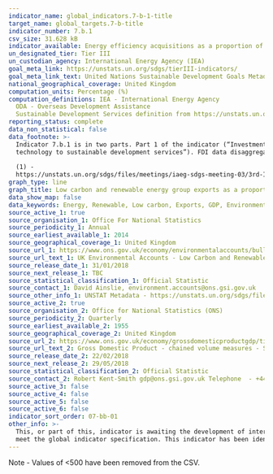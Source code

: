 ```yaml
---
indicator_name: global_indicators.7-b-1-title
target_name: global_targets.7-b-title
indicator_number: 7.b.1
csv_size: 31.628 kB
indicator_available: Energy efficiency acquisitions as a proportion of GDP
un_designated_tier: Tier III
un_custodian_agency: International Energy Agency (IEA)
goal_meta_link: https://unstats.un.org/sdgs/tierIII-indicators/
goal_meta_link_text: United Nations Sustainable Development Goals Metadata (PDF 4.0 MB)
national_geographical_coverage: United Kingdom
computation_units: Percentage (%)
computation_definitions: IEA - International Energy Agency
  ODA - Overseas Development Assistance
  Sustainable Development Services definition from https://unstats.un.org/sdgs/files/meetings/iaeg-sdgs-meeting-03/3rd-IAEG-SDGs-presentation-SE4ALL--7.b.1.pdf
reporting_status: complete
data_non_statistical: false
data_footnote: >-
  Indicator 7.b.1 is in two parts. Part 1 of the indicator (“Investments in energy efficiency as a proportion of GDP...") is currently displaying, and we are in the process of sourcing Part 2 ("...the amount of foreign direct investment in financial transfer for infrastructure and
  technology to sustainable development services”). FDI data disaggregated by ‘sustainability development services’ (or similar) are not currently available, and UN Stat (1) recommend further 'reflections on definition' to inform data acquisition for this indicator.
  
  (1) -
  https://unstats.un.org/sdgs/files/meetings/iaeg-sdgs-meeting-03/3rd-IAEG-SDGs-presentation-SE4ALL--7.b.1.pdf
graph_type: line
graph_title: Low carbon and renewable energy group exports as a proportion of GDP
data_show_map: false
data_keywords: Energy, Renewable, Low carbon, Exports, GDP, Environmental Accounts, Environment, Sustainable Development
source_active_1: true
source_organisation_1: Office For National Statistics
source_periodicity_1: Annual
source_earliest_available_1: 2014
source_geographical_coverage_1: United Kingdom
source_url_1: https://www.ons.gov.uk/economy/environmentalaccounts/bulletins/finalestimates/2016
source_url_text_1: UK Environmental Accounts - Low Carbon and Renewable Energy Economy Survey - 2016 final estimates
source_release_date_1: 31/01/2018
source_next_release_1: TBC
source_statistical_classification_1: Official Statistic
source_contact_1: David Ainslie, environment.accounts@ons.gsi.gov.uk
source_other_info_1: UNSTAT Metadata - https://unstats.un.org/sdgs/files/meetings/iaeg-sdgs-meeting-03/3rd-IAEG-SDGs-presentation-SE4ALL--7.b.1.pdf
source_active_2: true
source_organisation_2: Office for National Statistics (ONS)
source_periodicity_2: Quarterly
source_earliest_available_2: 1955
source_geographical_coverage_2: United Kingdom
source_url_2: https://www.ons.gov.uk/economy/grossdomesticproductgdp/timeseries/abmi/pn2
source_url_text_2: Gross Domestic Product - chained volume measures - Seasonally adjusted £m
source_release_date_2: 22/02/2018
source_next_release_2: 29/05/2018
source_statistical_classification_2: Official Statistic 
source_contact_2: Robert Kent-Smith gdp@ons.gsi.gov.uk Telephone  - +44(0)1633 651618
source_active_3: false
source_active_4: false
source_active_5: false
source_active_6: false
indicator_sort_order: 07-bb-01
other_info: >-
  This, or part of this, indicator is awaiting the development of internationally established methodology and standards (classified by the UN as tier 3). This indicator is being used as an approximation of the UN SDG Indicator. Where possible, we will work to identify or develop UK data to
  meet the global indicator specification. This indicator has been identified in collaboration with topic experts.
---
```

Note - Values of <500 have been removed from the CSV.